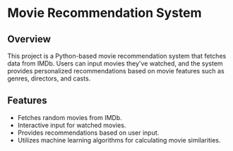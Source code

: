 # Movie Recommendation System

## Overview
This project is a Python-based movie recommendation system that fetches data from IMDb. Users can input movies they've watched, and the system provides personalized recommendations based on movie features such as genres, directors, and casts.

## Features
- Fetches random movies from IMDb.
- Interactive input for watched movies.
- Provides recommendations based on user input.
- Utilizes machine learning algorithms for calculating movie similarities.
